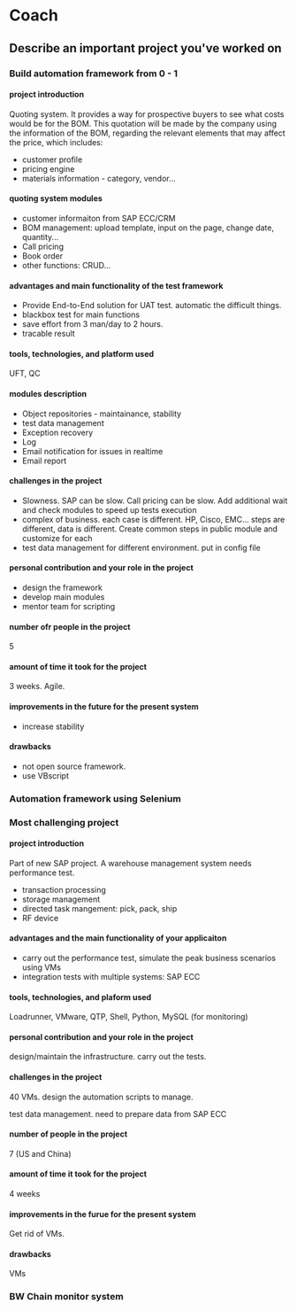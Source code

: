 # Coach

## Describe an important project you've worked on

### Build automation framework from 0 - 1

#### project introduction

Quoting system. It provides a way for prospective buyers to see what costs would be for the BOM. This quotation will be made by the company using the information of the BOM, regarding the relevant elements that may affect the price, which includes:

* customer profile
* pricing engine
* materials information - category, vendor...

#### quoting system modules

* customer informaiton from SAP ECC/CRM
* BOM management: upload template, input on the page, change date, quantity...
* Call pricing
* Book order
* other functions: CRUD...

#### advantages and main functionality of the test framework

* Provide End-to-End solution for UAT test. automatic the difficult things.
* blackbox test for main functions
* save effort from 3 man/day to 2 hours.
* tracable result

#### tools, technologies, and platform used

UFT, QC

#### modules description

* Object repositories - maintainance, stability
* test data management
* Exception recovery
* Log
* Email notification for issues in realtime
* Email report

#### challenges in the project

* Slowness. SAP can be slow. Call pricing can be slow. Add additional wait and check modules to speed up tests execution
* complex of business. each case is different. HP, Cisco, EMC… steps are different, data is different. Create common steps in public module and customize for each
* test data management for different environment. put in config file

#### personal contribution and your role in the project

* design the framework
* develop main modules
* mentor team for scripting

#### number ofr people in the project

5

#### amount of time it took for the project

3 weeks. Agile.

#### improvements in the future for the present system

* increase stability

#### drawbacks

* not open source framework.
* use VBscript

### Automation framework using Selenium

### Most challenging project

#### project introduction

Part of new SAP project. A warehouse management system needs performance test.

* transaction processing
* storage management
* directed task mangement: pick, pack, ship
* RF device

#### advantages and the main functionality of your applicaiton

* carry out the performance test, simulate the peak business scenarios using VMs
* integration tests with multiple systems: SAP ECC

#### tools, technologies, and plaform used

Loadrunner, VMware, QTP, Shell, Python, MySQL (for monitoring)

#### personal contribution and your role in the project

design/maintain the infrastructure. carry out the tests. 

#### challenges in the project

40 VMs. design the automation scripts to manage.

test data management. need to prepare data from SAP ECC

#### number of people in the project

7 (US and China)

#### amount of time it took for the project

4 weeks

#### improvements in the furue for the present system

Get rid of VMs.

#### drawbacks

VMs

### BW Chain monitor system


